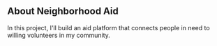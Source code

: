 ## About Neighborhood Aid
In this project, I'll build an aid platform that connects people in need to willing volunteers in my community. 
